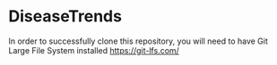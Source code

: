 # DiseaseTrends

In order to successfully clone this repository, you will need to have Git Large File System installed <https://git-lfs.com/>